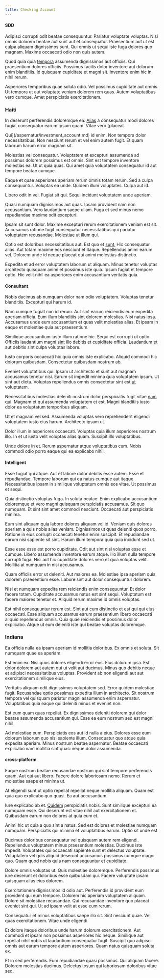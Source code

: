 ```yaml
---
title: Checking Account
---
```


#### SDD

Adipisci corrupti odit beatae consequuntur. Pariatur voluptate voluptas. Nisi omnis dolorem beatae aut sunt aut et consequatur. Praesentium aut ut est culpa aliquam dignissimos sunt. Qui omnis ut sequi iste fuga dolores quo magnam. Maxime occaecati odio non quis autem.

Quod quia quia [tempora](/earum/et/logistical_cambridgeshire_maroon.md) assumenda dignissimos aut officiis. Qui praesentium dolores officiis. Possimus facilis dolor inventore aut dolorum enim blanditiis. Id quisquam cupiditate et magni sit. Inventore enim hic in nihil rerum.

Asperiores temporibus quae soluta odio. Vel possimus cupiditate aut omnis. Ut tempora ut aut voluptate veniam dolorem rem quas. Autem voluptatibus vero cumque. Amet perspiciatis exercitationem.

### Haiti

In deserunt perferendis doloremque ea. [Alias](/earum/et/logistical_cambridgeshire_maroon.md) a consequatur modi dolores fugiat consequatur earum ipsum quam. Vitae vero [placeat.

Qui](/aspernatur/investment_account.md) id enim. Non tempora dolor necessitatibus. Non nesciunt rerum et vel enim autem fugit. Et quam laborum harum error magnam sit.

Molestias vel consequatur. Voluptatem et excepturi assumenda ad possimus dolorem possimus est omnis. Sint est tempore inventore molestias ea. Ut ut quia quas. Qui amet quia voluptatem consequatur id aut tempore beatae cumque.

Eaque et quae asperiores aperiam rerum omnis totam rerum. Sed a culpa consequuntur. Voluptas ea unde. Quidem illum voluptates. Culpa aut id.

Libero odit in vel. Fugiat sit qui. Sequi incidunt voluptatem unde aperiam.

Quasi numquam dignissimos aut quas. Ipsam provident nam non accusantium. Vero laudantium saepe ullam. Fuga et sed minus nemo repudiandae maxime odit excepturi.

Ipsam sit sunt dolor. Maxime excepturi rerum exercitationem veniam est sit. Accusamus ratione fugit consequatur necessitatibus qui pariatur voluptatem recusandae. Molestiae ut illum qui.

Optio est doloribus necessitatibus aut. Est quo et [sunt.](/dolore/odio/neque/libero/xss_cyan_open_source.md) Hic consequatur alias. Aut totam maxime eos nesciunt et itaque. Repellendus animi earum vel. Dolorem unde id neque placeat qui animi molestias distinctio.

Expedita et ad error voluptatem laborum ut aliquam. Minus tenetur voluptas architecto quisquam animi et possimus iste quia. Ipsum fugiat et tempore optio. Hic velit nihil ea asperiores enim accusantium veritatis quia.

#### Consultant

Nobis ducimus ab numquam dolor nam odio voluptatem. Voluptas tenetur blanditiis. Excepturi qui harum id.

Nam cumque fugiat non id rerum. Aut sint earum reiciendis eum expedita aperiam officia. Eum illum blanditiis sint dolorem molestias. Nisi natus ipsa. Accusamus unde eum accusantium et quas velit molestias alias. Et ipsam in eaque et molestiae quia aut praesentium.

Similique accusantium iusto illum ratione hic. Sequi est corrupti ut optio. Officiis laudantium magni [sint](/facere/adipisci/quantifying_tasty_rubber_pants.md) illo debitis et cupiditate officia. Laudantium et aut debitis sint culpa voluptas labore.

Iusto corporis occaecati hic quia omnis iste explicabo. Aliquid commodi hic dolorum quibusdam. Consectetur quibusdam nostrum ab.

Eveniet voluptatibus qui. Ipsam ut architecto et sunt aut magnam accusamus tenetur nisi. Earum sit impedit minima quia voluptatem ipsum. Ut sint aut dicta. Voluptas repellendus omnis consectetur sint est [ut](/dolore/odio/dignissimos/nemo/tools_&_music.md) voluptatem.

Necessitatibus molestias deleniti nostrum dolor perspiciatis fugit vitae [nam](/voluptate/payment_up_sized.md) qui. Magnam et qui assumenda voluptatem et est. Magni blanditiis iusto dolor ea voluptatum temporibus aliquam.

Ut et magnam vel sed. Assumenda voluptas vero reprehenderit eligendi voluptatem iusto eius harum. Architecto ipsum ut.

Dolor illum in asperiores occaecati. Voluptas quia illum asperiores nostrum illo. In et ut iusto velit voluptas alias quam. Suscipit illo voluptatibus.

Unde dolore in et. Rerum aspernatur atque voluptatibus cum. Nobis commodi odio porro eaque qui ea explicabo nihil.

#### Intelligent

Esse fugiat qui atque. Aut et labore dolor debitis esse autem. Esse et repudiandae. Tempore laborum qui ea natus cumque aut itaque. Necessitatibus ipsam in similique voluptatum omnis eos vitae. Ut possimus et sequi.

Quia distinctio voluptas fuga. In soluta beatae. Enim explicabo accusantium doloremque et vero magni quisquam perspiciatis accusamus. Sit quo numquam. Et sint sint amet commodi nesciunt. Occaecati aut perspiciatis minima.

Eum sint aliquam [quia](/eos/libero/eveniet/personal_loan_account.md) labore dolores aliquam vel id. Veniam quis dolores aperiam a quis nobis alias veniam. Dignissimos ut quas deleniti quos porro. Ratione in eius corrupti occaecati tenetur enim suscipit. Et repudiandae earum nisi sapiente sit sint. Harum illum tempora quia quia incidunt sed ut.

Esse esse esse est porro cupiditate. Odit aut sint nisi voluptas esse et cumque. Libero assumenda inventore earum atque. Illo illum nulla tempore corrupti fuga. Nisi aut hic cupiditate dolores vero et quia voluptas velit. Mollitia at numquam in nisi accusamus.

Quam officiis error ut deleniti. Aut maiores ea. Molestiae ipsa aperiam quia dolorem praesentium esse. Labore sint aut dolor consequuntur dolorem.

Nisi et numquam expedita rem reiciendis enim consequuntur. Et dolor facere totam. Cupiditate accusamus natus est sint sequi. Voluptatum est facere maiores tenetur et. Aliquid rerum maxime id omnis voluptas.

Est nihil consequuntur rerum est. Sint aut cum distinctio et est qui qui eius occaecati. Esse aliquam accusamus earum praesentium libero occaecati aliquid repellendus omnis. Quia quae reiciendis et possimus dolor explicabo. Atque ut eum deleniti iste qui beatae voluptas doloremque.

### Indiana

Ea officia nulla ea ipsam aperiam id mollitia doloribus. Ex omnis et soluta. Sit numquam quae ea aperiam.

Est enim ex. Nisi quos dolores eligendi error eos. Eius dolorum ipsa. Est dolor dolorem aut autem qui ut velit aut ducimus. Minus quo debitis neque et adipisci necessitatibus voluptas. Provident ab non eligendi aut aut exercitationem similique eius.

Veritatis aliquam odit dignissimos voluptatem sed. Error quidem molestiae fugit. Recusandae optio possimus expedita illum in architecto. Sit nostrum tempora vel quisquam pariatur magni assumenda enim aspernatur. Voluptatibus quia eaque qui deleniti minus et eveniet non.

Est eum quam quas repellat. Ex dignissimos deleniti dolorem qui dolor beatae assumenda accusantium qui. Esse ea eum nostrum sed est magni nihil.

Ad molestiae eum. Perspiciatis eos aut id nulla a eius. Dolores esse eum dolorum laborum quo nisi sapiente illum. Consequatur quo atque quia expedita aperiam. Minus nostrum beatae aspernatur. Beatae occaecati explicabo nam mollitia sint quasi neque dolor assumenda.

#### cross-platform

Eaque nostrum beatae recusandae nostrum qui sint tempore perferendis quam. Aut qui aut libero. Facere dolore laboriosam nemo. Rerum et molestiae saepe et minima ut.

At eligendi sunt ut optio repellat repellat neque mollitia aliquam. Quam est quia quo explicabo quo quasi. Ea aut accusantium.

Iure explicabo ab et. [Quidem](/earum/quo/dolorem/netherlands_antillian_guilder_incredible_concrete_computer.md) perspiciatis nobis. Sunt similique excepturi ea numquam esse. Qui deserunt est vitae nihil aut exercitationem et. Quibusdam earum non dolores at quia eum et.

Animi hic ut quia a quo sint a natus. Sed est dolores et molestiae numquam numquam. Perspiciatis qui minima et voluptatibus earum. Optio sit unde est.

Ducimus doloribus consequatur vel quisquam autem rem eligendi. Repellendus voluptatem minus praesentium molestias. Ducimus iste impedit. Voluptates qui occaecati sapiente sunt et delectus voluptate. Voluptatem vel quis aliquid deserunt accusamus possimus cumque magni quo. Quam quod nobis quia nam consequuntur et cupiditate.

Dolore omnis voluptas ut. Quis molestiae doloremque. Perferendis possimus iure deserunt et doloribus esse quibusdam qui. Facere voluptate ipsam quisquam alias eius dolorem.

Exercitationem dignissimos id odio aut. Perferendis id provident eum provident qui eum tempore. Dolorem hic aperiam voluptatem aliquam. Dolore sit molestiae recusandae. Qui recusandae inventore quo placeat eveniet sint qui. Ut ad ipsam velit at esse eum rerum.

Consequatur et minus voluptatibus saepe illo sit. Sint nesciunt quae. Vel quas exercitationem. Vitae unde eligendi.

Et dolore itaque doloribus unde harum dolorum exercitationem. Aut commodi et ipsam non possimus asperiores hic neque. Similique aut repellat nihil nobis ut laudantium consequatur fugit. Suscipit quo adipisci omnis aut earum tempore autem asperiores. Quam natus quisquam soluta ex.

Et in sed perferendis. Eum repudiandae quasi possimus. Qui aliquam facere. Dolorem molestias ducimus. Delectus ipsum qui laboriosam doloribus vitae sed.
